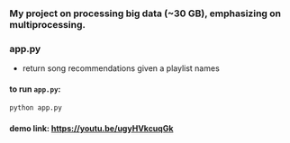 ### My project on processing big data (~30 GB), emphasizing on multiprocessing.

### app.py
- return song recommendations given a playlist names

#### to run `app.py`:
```bash
python app.py
```

#### demo link: https://youtu.be/ugyHVkcuqGk